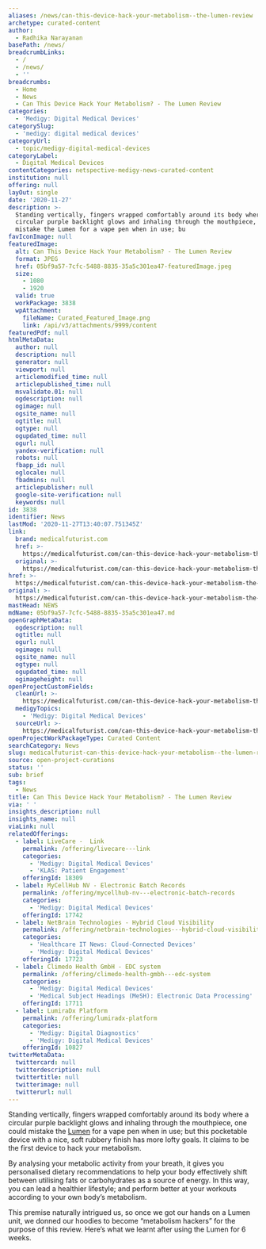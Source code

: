 ```yaml
---
aliases: /news/can-this-device-hack-your-metabolism--the-lumen-review
archetype: curated-content
author:
  - Radhika Narayanan
basePath: /news/
breadcrumbLinks:
  - /
  - /news/
  - ''
breadcrumbs:
  - Home
  - News
  - Can This Device Hack Your Metabolism? - The Lumen Review
categories:
  - 'Medigy: Digital Medical Devices'
categorySlug:
  - 'medigy: digital medical devices'
categoryUrl:
  - topic/medigy-digital-medical-devices
categoryLabel:
  - Digital Medical Devices
contentCategories: netspective-medigy-news-curated-content
institution: null
offering: null
layOut: single
date: '2020-11-27'
description: >-
  Standing vertically, fingers wrapped comfortably around its body where a
  circular purple backlight glows and inhaling through the mouthpiece, one could
  mistake the Lumen for a vape pen when in use; bu
favIconImage: null
featuredImage:
  alt: Can This Device Hack Your Metabolism? - The Lumen Review
  format: JPEG
  href: 05bf9a57-7cfc-5488-8835-35a5c301ea47-featuredImage.jpeg
  size:
    - 1080
    - 1920
  valid: true
  workPackage: 3838
  wpAttachment:
    fileName: Curated_Featured_Image.png
    link: /api/v3/attachments/9999/content
featuredPdf: null
htmlMetaData:
  author: null
  description: null
  generator: null
  viewport: null
  articlemodified_time: null
  articlepublished_time: null
  msvalidate.01: null
  ogdescription: null
  ogimage: null
  ogsite_name: null
  ogtitle: null
  ogtype: null
  ogupdated_time: null
  ogurl: null
  yandex-verification: null
  robots: null
  fbapp_id: null
  oglocale: null
  fbadmins: null
  articlepublisher: null
  google-site-verification: null
  keywords: null
id: 3838
identifier: News
lastMod: '2020-11-27T13:40:07.751345Z'
link:
  brand: medicalfuturist.com
  href: >-
    https://medicalfuturist.com/can-this-device-hack-your-metabolism-the-lumen-review/
  original: >-
    https://medicalfuturist.com/can-this-device-hack-your-metabolism-the-lumen-review/
href: >-
  https://medicalfuturist.com/can-this-device-hack-your-metabolism-the-lumen-review/
original: >-
  https://medicalfuturist.com/can-this-device-hack-your-metabolism-the-lumen-review/
mastHead: NEWS
mdName: 05bf9a57-7cfc-5488-8835-35a5c301ea47.md
openGraphMetaData:
  ogdescription: null
  ogtitle: null
  ogurl: null
  ogimage: null
  ogsite_name: null
  ogtype: null
  ogupdated_time: null
  ogimageheight: null
openProjectCustomFields:
  cleanUrl: >-
    https://medicalfuturist.com/can-this-device-hack-your-metabolism-the-lumen-review/
  medigyTopics:
    - 'Medigy: Digital Medical Devices'
  sourceUrl: >-
    https://medicalfuturist.com/can-this-device-hack-your-metabolism-the-lumen-review/
openProjectWorkPackageType: Curated Content
searchCategory: News
slug: medicalfuturist-can-this-device-hack-your-metabolism--the-lumen-review
source: open-project-curations
status: ''
sub: brief
tags:
  - News
title: Can This Device Hack Your Metabolism? - The Lumen Review
via: ' '
insights_description: null
insights_name: null
viaLink: null
relatedOfferings:
  - label: LiveCare -  Link
    permalink: /offering/livecare---link
    categories:
      - 'Medigy: Digital Medical Devices'
      - 'KLAS: Patient Engagement'
    offeringId: 18309
  - label: MyCellHub NV - Electronic Batch Records
    permalink: /offering/mycellhub-nv---electronic-batch-records
    categories:
      - 'Medigy: Digital Medical Devices'
    offeringId: 17742
  - label: NetBrain Technologies - Hybrid Cloud Visibility
    permalink: /offering/netbrain-technologies---hybrid-cloud-visibility
    categories:
      - 'Healthcare IT News: Cloud-Connected Devices'
      - 'Medigy: Digital Medical Devices'
    offeringId: 17723
  - label: Climedo Health GmbH - EDC system
    permalink: /offering/climedo-health-gmbh---edc-system
    categories:
      - 'Medigy: Digital Medical Devices'
      - 'Medical Subject Headings (MeSH): Electronic Data Processing'
    offeringId: 17711
  - label: LumiraDx Platform
    permalink: /offering/lumiradx-platform
    categories:
      - 'Medigy: Digital Diagnostics'
      - 'Medigy: Digital Medical Devices'
    offeringId: 10827
twitterMetaData:
  twittercard: null
  twitterdescription: null
  twittertitle: null
  twitterimage: null
  twitterurl: null
---
```

<p>Standing vertically, fingers wrapped comfortably around its body where a circular purple backlight glows and inhaling through the mouthpiece, one could mistake the <a href="https://www.lumen.me/">Lumen</a> for a vape pen when in use; but this pocketable device with a nice, soft rubbery finish has more lofty goals. It claims to be the first device to hack your metabolism.&nbsp;</p><p>By analysing your metabolic activity from your breath, it gives you personalised dietary recommendations to help your body effectively shift between utilising fats or carbohydrates as a source of energy. In this way, you can lead a healthier lifestyle; and perform better at your workouts according to your own body’s metabolism.</p><p>This premise naturally intrigued us, so once we got our hands on a Lumen unit, we donned our hoodies to become “metabolism hackers” for the purpose of this review. Here’s what we learnt after using the Lumen for 6 weeks.</p>